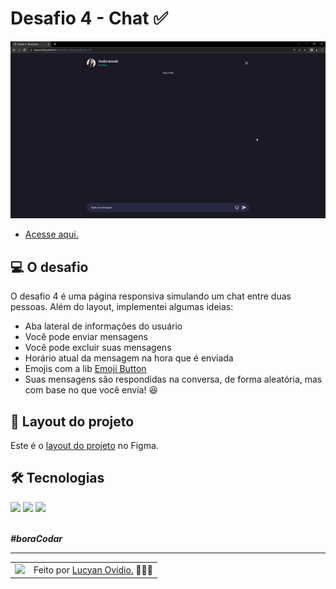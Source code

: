# Desafio 4 - Chat ✅

<img src="./.github/preview-desafio-04.gif" alt="Gif do projeto." />

* <a href="https://lucyanovidio.github.io/boraCodar-rocketseat/desafio-04/">Acesse aqui.</a>

## 💻 O desafio

O desafio 4 é uma página responsiva simulando um chat entre duas pessoas. Além do layout, implementei algumas ideias:
* Aba lateral de informações do usuário
* Você pode enviar mensagens
* Você pode excluir suas mensagens
* Horário atual da mensagem na hora que é enviada
* Emojis com a lib <a href="https://emoji-button.js.org">Emoji Button</a>
* Suas mensagens são respondidas na conversa, de forma aleatória, mas com base no que você envia! 😆

## 🎨 Layout do projeto

Este é o <a href="https://www.figma.com/file/8UMgBXJ4ra2EQ20XOt1hsW/%23boraCodar---Desafio-4-(Community)?node-id=0%3A1&t=wuX2q8EITvBWU8X0-0">layout do projeto</a> no Figma.

## 🛠 Tecnologias

<div>
    <img src="https://img.shields.io/badge/HTML5-E34F26?style=for-the-badge&logo=html5&logoColor=white" />
    <img src="https://img.shields.io/badge/CSS3-1572B6?style=for-the-badge&logo=css3&logoColor=white" />
    <img src="https://img.shields.io/badge/JavaScript-F7DF1E?style=for-the-badge&logo=javascript&logoColor=black" />
</div>
<br>

***#boraCodar***
<br>

---

<table>
  <tr>
    <td>
      <img src="https://github.com/lucyanovidio.png" width="100px" />
    </td>
    <td>
      Feito por <a href="https://github.com/lucyanovidio">Lucyan Ovídio.</a> 🙋🏿‍♂️
    </td>
  </tr>
</table>